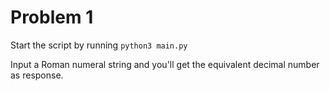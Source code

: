 # Problem 1

Start the script by running `python3 main.py`

Input a Roman numeral string and you'll get the equivalent decimal number as response.
